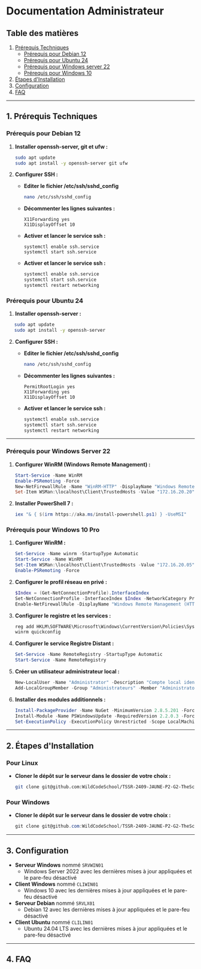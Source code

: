 # Documentation Administrateur

## Table des matières
1. [Prérequis Techniques](#1-prérequis-techniques)
   - [Prérequis pour Debian 12](#prérequis-pour-debian-12)
   - [Prérequis pour Ubuntu 24](#prérequis-pour-ubuntu-24)
   - [Prérequis pour Windows server 22](#prérequis-pour-windows-server-22)
   - [Prérequis pour Windows 10](#prérequis-pour-windows-10-pro)
3. [Étapes d'Installation](#2-étapes-dinstallation)
4. [Configuration](#3-configuration)
5. [FAQ](#4-faq)

---

## 1. Prérequis Techniques

### Prérequis pour Debian 12

1. **Installer openssh-server, git et ufw :**

   ```bash
   sudo apt update
   sudo apt install -y openssh-server git ufw
   ```
2. **Configurer SSH :**
   - **Editer le fichier /etc/ssh/sshd_config**
     ```bash
     nano /etc/ssh/sshd_config
     ```
   - **Décommenter les lignes suivantes :**
     ```
     X11Forwarding yes
     X11DisplayOffset 10
     ```
   - **Activer et lancer le service ssh :**
     ```
     systemctl enable ssh.service
     systemctl start ssh.service
     ```
     
   - **Activer et lancer le service ssh :**
     ```bash
     systemctl enable ssh.service
     systemctl start ssh.service
     systemctl restart networking
     ```

### Prérequis pour Ubuntu 24

1. **Installer openssh-server :**
   
```bash
   sudo apt update
   sudo apt install -y openssh-server
   ```

2. **Configurer SSH :**
   - **Editer le fichier /etc/ssh/sshd_config**
     ```bash
     nano /etc/ssh/sshd_config
     ```
     
   - **Décommenter les lignes suivantes :**
     ```
     PermitRootLogin yes
     X11Forwarding yes
     X11DisplayOffset 10
     ```
     
   - **Activer et lancer le service ssh :**
     ```bash
     systemctl enable ssh.service
     systemctl start ssh.service
     systemctl restart networking
     ```
     
---

### Prérequis pour Windows Server 22

1. **Configurer WinRM (Windows Remote Management) :**

   ```powershell
   Start-Service -Name WinRM
   Enable-PSRemoting -Force
   New-NetFirewallRule -Name "WinRM-HTTP" -DisplayName "Windows Remote Management (HTTP-In)" -Enabled True -Direction Inbound -Protocol TCP -LocalPort 5985
   Set-Item WSMan:\localhost\Client\TrustedHosts -Value "172.16.20.20" -Force
   ```

2. **Installer PowerShell 7 :**

   ```powershell
   iex "& { $(irm https://aka.ms/install-powershell.ps1) } -UseMSI"
   ```

### Prérequis pour Windows 10 Pro

1. **Configurer WinRM :**

   ```powershell
   Set-Service -Name winrm -StartupType Automatic
   Start-Service -Name WinRM
   Set-Item WSMan:\localhost\Client\TrustedHosts -Value "172.16.20.05" -Force
   Enable-PSRemoting -Force
   ```

2. **Configurer le profil réseau en privé :**

   ```powershell
   $Index = (Get-NetConnectionProfile).InterfaceIndex
   Set-NetConnectionProfile -InterfaceIndex $Index -NetworkCategory Private
   Enable-NetFirewallRule -DisplayName "Windows Remote Management (HTTP-In)"
   ```

3. **Configurer le registre et les services :**

   ```cmd
   reg add HKLM\SOFTWARE\Microsoft\Windows\CurrentVersion\Policies\System /v LocalAccountTokenFilterPolicy /t REG_DWORD /d 1 /f
   winrm quickconfig
   ```

4. **Configurer le service Registre Distant :**

   ```powershell
   Set-Service -Name RemoteRegistry -StartupType Automatic
   Start-Service -Name RemoteRegistry
   ```

5. **Créer un utilisateur administrateur local :**

   ```powershell
   New-LocalUser -Name "Administrator" -Description "Compte local identique au compte du domaine" -Password (ConvertTo-SecureString "Azerty1*" -AsPlainText -Force) -FullName "Administrator" -PasswordNeverExpires -UserMayNotChangePassword
   Add-LocalGroupMember -Group "Administrateurs" -Member "Administrator"
   ```

6. **Installer des modules additionnels :**

   ```powershell
   Install-PackageProvider -Name NuGet -MinimumVersion 2.8.5.201 -Force
   Install-Module -Name PSWindowsUpdate -RequiredVersion 2.2.0.3 -Force -Confirm:$false
   Set-ExecutionPolicy -ExecutionPolicy Unrestricted -Scope LocalMachine -Force
   ```

---

## 2. Étapes d'Installation

### Pour Linux

- **Cloner le dépôt sur le serveur dans le dossier de votre choix :**
    ```bash
    git clone git@github.com:WildCodeSchool/TSSR-2409-JAUNE-P2-G2-TheScriptingProject.git
    ```
### Pour Windows

- **Cloner le dépôt sur le serveur dans le dossier de votre choix :**
    ```powershell
    git clone git@github.com:WildCodeSchool/TSSR-2409-JAUNE-P2-G2-TheScriptingProject.git
    ```

---

## 3. Configuration

- **Serveur Windows** nommé `SRVWIN01`
  - Windows Server 2022 avec les dernières mises à jour appliquées et le pare-feu désactivé
- **Client Windows** nommé `CLIWIN01`
  - Windows 10 avec les dernières mises à jour appliquées et le pare-feu désactivé
- **Serveur Debian** nommé `SRVLX01`
  - Debian 12 avec les dernières mises à jour appliquées et le pare-feu désactivé
- **Client Ubuntu** nommé `CLILIN01`
  - Ubuntu 24.04 LTS avec les dernières mises à jour appliquées et le pare-feu désactivé
    
---

## 4. FAQ
